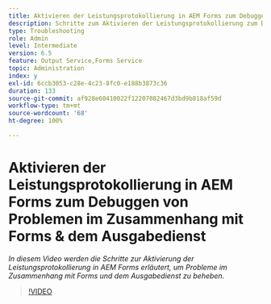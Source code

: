 ```yaml
---
title: Aktivieren der Leistungsprotokollierung in AEM Forms zum Debuggen von Problemen im Zusammenhang mit Forms und dem Ausgabedienst
description: Schritte zum Aktivieren der Leistungsprotokollierung zum Debuggen von Problemen im Zusammenhang mit Forms und dem Ausgabedienst
type: Troubleshooting
role: Admin
level: Intermediate
version: 6.5
feature: Output Service,Forms Service
topic: Administration
index: y
exl-id: 6ccb3053-c28e-4c23-8fc0-e188b3873c36
duration: 133
source-git-commit: af928e60410022f12207082467d3bd9b818af59d
workflow-type: tm+mt
source-wordcount: '68'
ht-degree: 100%

---
```


# Aktivieren der Leistungsprotokollierung in AEM Forms zum Debuggen von Problemen im Zusammenhang mit Forms &amp; dem Ausgabedienst

*In diesem Video werden die Schritte zur Aktivierung der Leistungsprotokollierung in AEM Forms erläutert, um Probleme im Zusammenhang mit Forms und dem Ausgabedienst zu beheben.*

>[!VIDEO](https://video.tv.adobe.com/v/335499?quality=12&learn=on)
